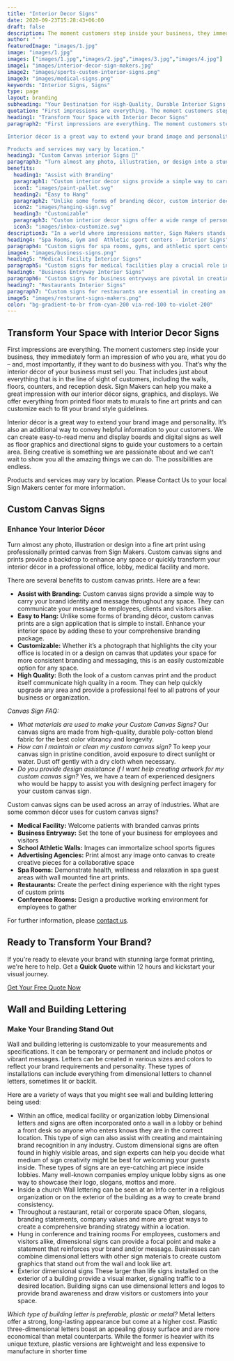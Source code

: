 ```yaml
---
title: "Interior Decor Signs"
date: 2020-09-23T15:28:43+06:00
draft: false
description: The moment customers step inside your business, they immediately have an impression of who you are, what you do – and, most of all, if they want to do business with you.
author: " "
featuredImage: "images/1.jpg"
image: "images/1.jpg"
images: ["images/1.jpg","images/2.jpg","images/3.jpg","images/4.jpg"]
image1: "images/interior-decor-sign-makers.jpg"
image2: "images/sports-custom-interior-signs.png"
image3: "images/medical-signs.png"
keywords: "Interior Signs, Signs"
type: page
layout: branding
subheading: "Your Destination for High-Quality, Durable Interior Signs with Sign Makers 💅"
quotation: "First impressions are everything. The moment customers step inside your business, they immediately form an impression of who you are, what you do – and, most importantly, if they want to do business with you. That’s why the interior décor of your business must sell you."
heading1: "Transform Your Space with Interior Decor Signs"
paragraph2: "First impressions are everything. The moment customers step inside your business, they immediately form an impression of who you are, what you do – and, most importantly, if they want to do business with you. That’s why the interior décor of your business must sell you. That includes just about everything that is in the line of sight of customers, including the walls, floors, counters, and reception desk. Sign Makers can help you make a great impression with our interior décor signs, graphics, and displays. We offer everything from printed floor mats to murals to fine art prints and can customize each to fit your brand style guidelines.

Interior décor is a great way to extend your brand image and personality. It’s also an additional way to convey helpful information to your customers. We can create easy-to-read menu and display boards and digital signs as well as floor graphics and directional signs to guide your customers to a certain area. Being creative is something we are passionate about and we can’t wait to show you all the amazing things we can do. The possibilities are endless.

Products and services may vary by location."
heading3: "Custom Canvas interior Signs 🎨"
paragraph3: "Turn almost any photo, illustration, or design into a stunning custom interior decor sign using professionally printed canvas from Sign Makers. These signs provide a backdrop that enhances any space or quickly transforms your interior décor in professional offices, lobbies, medical facilities, and more. There are several benefits to custom interior decor signs. Here are a few:"
benefits:
  heading1: "Assist with Branding"
  paragraph1: "Custom interior decor signs provide a simple way to carry your brand identity and message throughout any space. They can communicate your message to employees, clients, and visitors alike."
  icon1: "images/paint-pallet.svg"
  heading2: "Easy to Hang"
  paragraph2: "Unlike some forms of branding décor, custom interior decor signs are a sign application that is simple to install. Enhance your interior space by adding these to your comprehensive branding package."
  icon2: "images/hanging-sign.svg"
  heading3: "Customizable"
  paragraph3: "Custom interior decor signs offer a wide range of personalization options to fit your brand’s unique style. Whether it’s adjusting colors, sizes, or designs, you can tailor each sign to perfectly match your branding needs and create a cohesive look throughout your space."
  icon3: "images/inbox-customize.svg"
description3: "In a world where impressions matter, Sign Makers stands as your dedicated ally, shaping a brand identity that resonates with your audience. Let us be the brushstrokes that paint your business narrative across the canvas of consumer consciousness."
heading4: "Spa Rooms, Gym and  Athletic sport centers - Interior Signs"
paragraph4: "Custom signs for spa rooms, gyms, and athletic sport centers are vital in creating an inviting and professional environment, enhancing user experience, and promoting safety and organization. These signs help users navigate the facilities easily, making them feel more comfortable and confident as they move through different areas. Clear and aesthetically pleasing signs can direct clients to specific rooms, equipment, or services, thereby reducing confusion and allowing them to fully enjoy their experience. For your business, custom signs can elevate the ambiance, reinforce your brand, and create a cohesive look that distinguishes your facility from competitors. Additionally, well-placed signs can communicate important information such as safety guidelines, equipment instructions, and class schedules, ensuring that users stay informed and safe. Investing in custom signs is essential because they not only enhance the overall user experience but also demonstrate a commitment to professionalism and customer care, ultimately fostering loyalty and encouraging repeat visits."
image4: "images/business-signs.png"
heading5: "Medical Facility Interior Signs"
paragraph5: "Custom signs for medical facilities play a crucial role in ensuring smooth navigation, enhancing patient experience, and promoting the overall safety of the environment. These signs help users feel more comfortable and confident as they navigate through what can often be a stressful and confusing space. By providing clear and concise directions, medical signs reduce anxiety and prevent patients from getting lost or missing important appointments. For your business, custom medical signs can significantly improve operational efficiency by streamlining patient flow, reducing wait times, and minimizing the need for staff to give directions. Moreover, well-designed signs can also reinforce your brand identity and professionalism, which is essential in building trust and credibility with patients. Investing in custom signs is not just about aesthetics; it's about creating a safe, welcoming, and efficient environment that caters to the needs of both patients and staff, ultimately leading to higher patient satisfaction and better overall outcomes."
heading6: "Business Entryway Interior Signs"
paragraph6: "Custom signs for business entryways are pivotal in creating a strong first impression, enhancing brand visibility, and guiding customers effectively. These signs immediately capture the attention of visitors and set the tone for their experience with your business. By showcasing your brand’s logo, colors, and messaging, entryway signs not only make your establishment easily identifiable but also convey professionalism and attention to detail. For your business, custom entryway signs serve as powerful marketing tools that can attract foot traffic, promote brand recognition, and differentiate your business from competitors. Additionally, they provide essential information such as operating hours, special promotions, or key services, making it easier for customers to engage with your business right from the entrance. Investing in custom entryway signs is essential because they are often the first point of contact with potential clients; a well-designed sign can create a welcoming and inviting atmosphere, encourage customers to enter, and ultimately drive more business."
heading7: "Restaurants Interior Signs"
paragraph7: "Custom signs for restaurants are essential in creating an inviting atmosphere, attracting diners, and enhancing the overall dining experience. These signs can capture the attention of passersby, drawing them in with visually appealing designs that reflect the restaurant's unique style and cuisine. By providing clear and attractive signage, restaurants can stand out in a crowded market, making it easier for potential customers to choose their establishment over competitors. For your business, custom restaurant signs can significantly boost brand recognition, promote special offers, and communicate important information such as menu highlights, hours of operation, and safety measures.Additionally, well-placed signs can improve the flow of customers within the restaurant, guiding them to seating areas, restrooms, and exits, thereby enhancing the overall efficiency and ambiance. Investing in custom signs is crucial because they not only help in creating a memorable first impression but also contribute to building a strong brand identity, encouraging repeat visits, and ultimately driving increased revenue."
image5: "images/resturant-signs-makers.png"
color: "bg-gradient-to-br from-cyan-200 via-red-100 to-violet-200"
---
```

## Transform Your Space with Interior Decor Signs

First impressions are everything. The moment customers step inside your business, they immediately form an impression of who you are, what you do – and, most importantly, if they want to do business with you. That’s why the interior décor of your business must sell you. That includes just about everything that is in the line of sight of customers, including the walls, floors, counters, and reception desk. Sign Makers can help you make a great impression with our interior décor signs, graphics, and displays. We offer everything from printed floor mats to murals to fine art prints and can customize each to fit your brand style guidelines.

Interior décor is a great way to extend your brand image and personality. It’s also an additional way to convey helpful information to your customers. We can create easy-to-read menu and display boards and digital signs as well as floor graphics and directional signs to guide your customers to a certain area. Being creative is something we are passionate about and we can’t wait to show you all the amazing things we can do. The possibilities are endless.

Products and services may vary by location. Please Contact Us to your local Sign Makers center for more information.

## Custom Canvas Signs
### Enhance Your Interior Décor

Turn almost any photo, illustration or design into a fine art print using professionally printed canvas from Sign Makers. Custom canvas signs and prints provide a backdrop to enhance any space or quickly transform your interior décor in a professional office, lobby, medical facility and more.

There are several benefits to custom canvas prints. Here are a few:
- **Assist with Branding:** Custom canvas signs provide a simple way to carry your brand identity and message throughout any space. They can communicate your message to employees, clients and visitors alike.
- **Easy to Hang:** Unlike some forms of branding décor, custom canvas prints are a sign application that is simple to install. Enhance your interior space by adding these to your comprehensive branding package.
- **Customizable:** Whether it’s a photograph that highlights the city your office is located in or a design on canvas that updates your space for more consistent branding and messaging, this is an easily customizable option for any space.
- **High Quality:** Both the look of a custom canvas print and the product itself communicate high quality in a room. They can help quickly upgrade any area and provide a professional feel to all patrons of your business or organization.

*Canvas Sign FAQ:*
- *What materials are used to make your Custom Canvas Signs?* Our canvas signs are made from high-quality, durable poly-cotton blend fabric for the best color vibrancy and longevity.
- *How can I maintain or clean my custom canvas sign?* To keep your canvas sign in pristine condition, avoid exposure to direct sunlight or water. Dust off gently with a dry cloth when necessary.
- *Do you provide design assistance if I want help creating artwork for my custom canvas sign?* Yes, we have a team of experienced designers who would be happy to assist you with designing perfect imagery for your custom canvas sign.

Custom canvas signs can be used across an array of industries. What are some common décor uses for custom canvas signs?

- **Medical Facility:** Welcome patients with branded canvas prints
- **Business Entryway:** Set the tone of your business for employees and visitors
- **School Athletic Walls:** Images can immortalize school sports figures
- **Advertising Agencies:** Print almost any image onto canvas to create creative pieces for a collaborative space
- **Spa Rooms:** Demonstrate health, wellness and relaxation in spa guest areas with wall mounted fine art prints.
- **Restaurants:** Create the perfect dining experience with the right types of custom prints
- **Conference Rooms:** Design a productive working environment for employees to gather

For further information, please [contact us](/contact/).

## Ready to Transform Your Brand?

If you're ready to elevate your brand with stunning large format printing, we're here to help. Get a **Quick Quote** within 12 hours and kickstart your visual journey.

[Get Your Free Quote Now](/book-consultation/)

## Wall and Building Lettering
### Make Your Branding Stand Out

Wall and building lettering is customizable to your measurements and specifications. It can be temporary or permanent and include photos or vibrant messages. Letters can be created in various sizes and colors to reflect your brand requirements and personality. These types of installations can include everything from dimensional letters to channel letters, sometimes lit or backlit.

Here are a variety of ways that you might see wall and building lettering being used:
- Within an office, medical facility or organization lobby
  Dimensional letters and signs are often incorporated onto a wall in a lobby or behind a front desk so anyone who enters knows they are in the correct location. This type of sign can also assist with creating and maintaining brand recognition in any industry. Custom dimensional signs are often found in highly visible areas, and sign experts can help you decide what medium of sign creativity might be best for welcoming your guests inside. These types of signs are an eye-catching art piece inside lobbies. Many well-known companies employ unique lobby signs as one way to showcase their logo, slogans, mottos and more.
- Inside a church
  Wall lettering can be seen at an Info center in a religious organization or on the exterior of the building as a way to create brand consistency.
- Throughout a restaurant, retail or corporate space
  Often, slogans, branding statements, company values and more are great ways to create a comprehensive branding strategy within a location.
- Hung in conference and training rooms
  For employees, customers and visitors alike, dimensional signs can provide a focal point and make a statement that reinforces your brand and/or message. Businesses can combine dimensional letters with other sign materials to create custom graphics that stand out from the wall and look like art.
- Exterior dimensional signs
  These larger than life signs installed on the exterior of a building provide a visual marker, signaling traffic to a desired location. Building signs can use dimensional letters and logos to provide brand awareness and draw visitors or customers into your space.

*Which type of building letter is preferable, plastic or metal?* Metal letters offer a strong, long-lasting appearance but come at a higher cost. Plastic three-dimensional letters boast an appealing glossy surface and are more economical than metal counterparts. While the former is heavier with its unique texture, plastic versions are lightweight and less expensive to manufacture in shorter time
